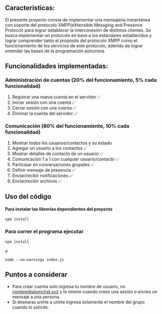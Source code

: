 


## Características:

El presente proyecto consta de implementar una mensajería instantánea con soporte del protocolo XMPP(eXtensible Messging and Presence Protocol) para lograr establecer la interconexión de distintos clientes. Se busca implementar un protocolo en base a los estándares establecidos y lograr comprender tanto el propósito del protocolo XMPP como el funcionamiento de los servicios de este protocolo, además de lograr entender las bases de la programación asíncrona.

## Funcionalidades implementadas:

### Administración de cuentas (20% del funcionamiento, 5% cada funcionalidad)

1. Registrar una nueva cuenta en el servidor ✅
2. Iniciar sesión con una cuenta ✅
3. Cerrar sesión con una cuenta ✅
4. Eliminar la cuenta del servidor ✅

### Comunicación (80% del funcionamiento, 10% cada funcionalidad)

1. Mostrar todos los usuarios/contactos y su estado
2. Agregar un usuario a los contactos ✅
3. Mostrar detalles de contacto de un usuario ✅
4. Comunicación 1 a 1 con cualquier usuario/contacto ✅
5. Participar en conversaciones grupales ✅
6. Definir mensaje de presencia ✅
7. Enviar/recibir notificaciones ✅
8. Enviar/recibir archivos ✅

## Uso del código

#### Para instalar las librerías dependientes del proyecto
```
npm install
```

### Para correr el programa ejecutar
```
npm install
```
o 
```
node --no-warnings index.js       
```
 
## Puntos a considerar
-  Para crear cuenta solo ingresa tu nombre de usuario, no nombre@alumchat.xyz y lo mismo cuando crees una sesión o envíes un mensaje a una persona.
- Si desearas unirte a unirte ingresa solamente el nombre del grupo cuando lo solicite.
